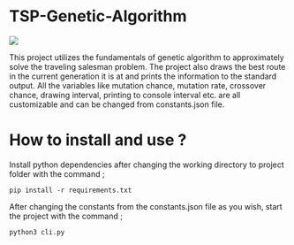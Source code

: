 # TSP-Genetic-Algorithm

![](git-ga.gif)

This project utilizes the fundamentals of genetic algorithm to approximately solve the traveling salesman problem. The project also draws the best route in the current generation it is at and prints the information to the standard output. All the variables like mutation chance, mutation rate, crossover chance, drawing interval, printing to console interval etc. are all customizable and can be changed from constants.json file. 

# How to install and use ? 

Install python dependencies after changing the working directory to project folder with the command ;

```
pip install -r requirements.txt
```

After changing the constants from the constants.json file as you wish, start the project with the command ;

```
python3 cli.py
```

